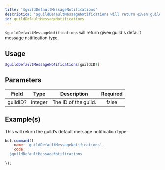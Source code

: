```yaml
---
title: '$guildDefaultMessageNotifications'
description: '$guildDefaultMessageNotifications will return given guild''s default message notification type.'
id: guildDefaultMessageNotifications
---
```


`$guildDefaultMessageNotifications` will return given guild's default message notification type.

## Usage

```php
$guildDefaultMessageNotifications[guildID?]
```

## Parameters

| Field    | Type    | Description          | Required |
| -------- | ------- | -------------------- |:--------:|
| guildID? | integer | The ID of the guild. |  false   |

## Example(s)

This will return the guild's default message notification type:

```javascript
bot.command({
    name: 'guildDefaultMessageNotifications',
    code: `
  $guildDefaultMessageNotifications
  `
});
```
